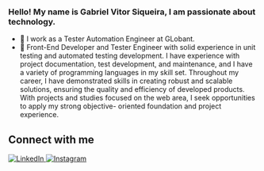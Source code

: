 ### Hello! My name is Gabriel Vitor Siqueira, I am passionate about technology.

- 🔭 I work as a Tester Automation Engineer at GLobant.
- 💼 Front-End Developer and Tester Engineer with solid experience in unit testing and automated testing
development. I have experience with project documentation, test development, and maintenance, and I
have a variety of programming languages ​​in my skill set. Throughout my career, I have demonstrated
skills in creating robust and scalable solutions, ensuring the quality and efficiency of developed products.
With projects and studies focused on the web area, I seek opportunities to apply my strong objective-
oriented foundation and project experience.

## Connect with me
<div>
  <a href="https://www.linkedin.com/in/gabriel-vitor-siqueira/" rel="noopener noreferrer">
    <img src="https://img.shields.io/badge/Linkedin-0078D4?style=for-the-badge&logo=linkedin&logoColor=white" alt="LinkedIn">
  </a>
  <a href="https://www.instagram.com/gvsiqueira_/" rel="noopener noreferrer">
    <img src="https://img.shields.io/badge/-Instagram-%23E4405F?style=for-the-badge&logo=instagram&logoColor=white" alt="Instagram">
  </a>
</div>


